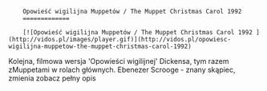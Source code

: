 
        Opowieść wigilijna Muppetów / The Muppet Christmas Carol 1992 
        =============
        
        [![Opowieść wigilijna Muppetów / The Muppet Christmas Carol 1992 ](http://vidos.pl/images/player.gif)](http://vidos.pl/opowiesc-wigilijna-muppetow-the-muppet-christmas-carol-1992)
        
        
 Kolejna, filmowa wersja 'Opowieści wigilijnej' Dickensa, tym razem zMuppetami w rolach głównych. Ebenezer Scrooge - znany skąpiec, zmienia zobacz pełny opis
    